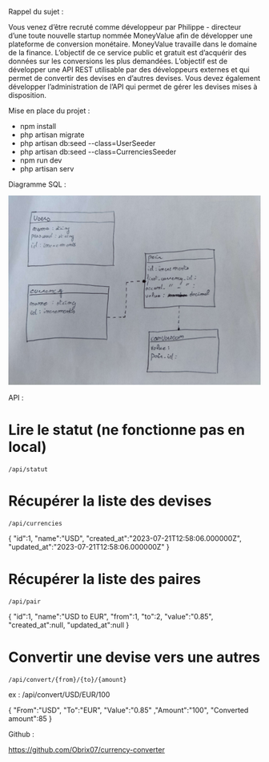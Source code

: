 Rappel du sujet :

Vous venez d’être recruté comme développeur par Philippe - directeur d’une toute nouvelle
startup nommée MoneyValue afin de développer une plateforme de conversion monétaire.
MoneyValue travaille dans le domaine de la finance.
L’objectif de ce service public et gratuit est d’acquérir des données sur les conversions les plus
demandées.
L’objectif est de développer une API REST utilisable par des développeurs externes et qui
permet de convertir des devises en d’autres devises.
Vous devez également développer l’administration de l’API qui permet de gérer les devises
mises à disposition.

Mise en place du projet :

- npm install
- php artisan migrate
- php artisan db:seed --class=UserSeeder
- php artisan db:seed --class=CurrenciesSeeder
- npm run dev
- php artisan serv

Diagramme SQL : 

![Diagramme](./public/diagramme.jpg)

API :

# Lire le statut (ne fonctionne pas en local)

```
/api/statut
```
# Récupérer la liste des devises

```
/api/currencies
```

{
    "id":1,
    "name":"USD",
    "created_at":"2023-07-21T12:58:06.000000Z",
    "updated_at":"2023-07-21T12:58:06.000000Z"
}

# Récupérer la liste des paires

```
/api/pair
```

{
    "id":1,
    "name":"USD to EUR",
    "from":1,
    "to":2,
    "value":"0.85",
    "created_at":null,
    "updated_at":null
}

# Convertir une devise vers une autres

```
/api/convert/{from}/{to}/{amount}
```

ex : /api/convert/USD/EUR/100

{
    "From":"USD",
    "To":"EUR",
    "Value":"0.85"
    ,"Amount":"100",
    "Converted amount":85
}

Github : 

https://github.com/Obrix07/currency-converter